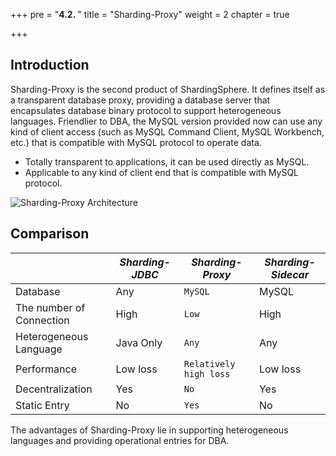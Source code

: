 +++
pre = "<b>4.2. </b>"
title = "Sharding-Proxy"
weight = 2
chapter = true

+++

## Introduction

Sharding-Proxy is the second product of ShardingSphere. It defines itself as a transparent database proxy, providing a database server that encapsulates database binary protocol to support heterogeneous languages. Friendlier to DBA, the MySQL version provided now can use any kind of client access (such as MySQL Command Client, MySQL Workbench, etc.) that is compatible with MySQL protocol to operate data.

- Totally transparent to applications, it can be used directly as MySQL.
- Applicable to any kind of client end that is compatible with MySQL protocol.

![Sharding-Proxy Architecture](https://shardingsphere.apache.org/document/current/img/sharding-proxy-brief_v2.png)

## Comparison

|                          | *Sharding-JDBC* | *Sharding-Proxy*       | *Sharding-Sidecar* |
| ------------------------ | --------------- | ---------------------- | ------------------ |
| Database                 | Any             | `MySQL`                | MySQL              |
| The number of Connection | High            | `Low`                  | High               |
| Heterogeneous Language   | Java Only       | `Any`                  | Any                |
| Performance              | Low loss        | `Relatively high loss` | Low loss           |
| Decentralization         | Yes             | `No`                   | Yes                |
| Static Entry             | No              | `Yes`                  | No                 |

The advantages of Sharding-Proxy lie in supporting heterogeneous languages and providing operational entries for DBA.